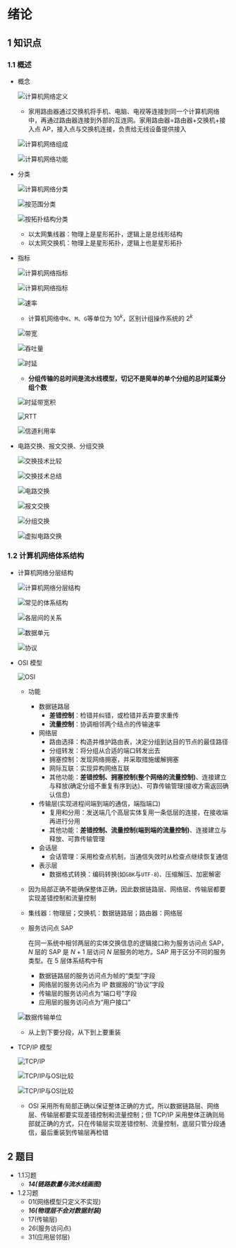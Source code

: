 # 绪论

## 1 知识点

### 1.1 概述

* 概念

  ![计算机网络定义](../../resource/image/network/chapter0/network_definition.png "计算机网络定义")

  * 家用路由器通过交换机将手机、电脑、电视等连接到同一个计算机网络中，再通过路由器连接到外部的互连网。家用路由器=路由器+交换机+接入点 $\text{AP}$，接入点与交换机连接，负责给无线设备提供接入

  ![计算机网络组成](../../resource/image/network/chapter0/network_component.png "计算机网络组成")

  ![计算机网络功能](../../resource/image/network/chapter0/network_function.png "计算机网络功能")

* 分类

  ![计算机网络分类](../../resource/image/network/chapter0/network_classification.png "计算机网络分类")

  ![按范围分类](../../resource/image/network/chapter0/network_classification_sphere.png "按范围分类")

  ![按拓扑结构分类](../../resource/image/network/chapter0/network_classification_topology.png "按拓扑结构分类")

  * 以太网集线器：物理上是星形拓扑，逻辑上是总线形结构
  * 以太网交换机：物理上是星形拓扑，逻辑上也是星形拓扑

* 指标

  ![计算机网络指标](../../resource/image/network/chapter0/network_index_0.png "计算机网络指标")

  ![计算机网络指标](../../resource/image/network/chapter0/network_index_1.png "计算机网络指标")

  ![速率](../../resource/image/network/chapter0/network_index_speed.png "速率")

  * 计算机网络中`K`、`M`、`G`等单位为 $10^k$，区别计组操作系统的 $2^k$

  ![带宽](../../resource/image/network/chapter0/network_index_bandwidth.png "带宽")

  ![吞吐量](../../resource/image/network/chapter0/network_index_throughout.png "吞吐量")

  ![时延](../../resource/image/network/chapter0/network_index_delay.png "时延")

  * **分组传输的总时间是流水线模型，切记不是简单的单个分组的总时延乘分组个数**

  ![时延带宽积](../../resource/image/network/chapter0/network_index_delay_wandwidth_product.png "时延带宽积")

  ![RTT](../../resource/image/network/chapter0/network_index_RTT.png "RTT")

  ![信道利用率](../../resource/image/network/chapter0/network_index_usage.png "信道利用率")

* 电路交换、报文交换、分组交换

  ![交换技术比较](../../resource/image/network/chapter0/exchange_compare.png "交换技术比较")

  ![交换技术总结](../../resource/image/network/chapter0/exchange_summary.png "交换技术总结")

  ![电路交换](../../resource/image/network/chapter0/exchange_circuit.png "电路交换")

  ![报文交换](../../resource/image/network/chapter0/exchange_message.png "报文交换")

  ![分组交换](../../resource/image/network/chapter0/exchange_group.png "分组交换")

  ![虚拟电路交换](../../resource/image/network/chapter0/exchange_virtual_circuit.png "虚拟电路交换")

### 1.2 计算机网络体系结构

* 计算机网络分层结构

  ![计算机网络分层结构](../../resource/image/network/chapter0/network_architecture.png "计算机网络分层结构")

  ![常见的体系结构](../../resource/image/network/chapter0/network_architecture_common.png "常见的体系结构")

  ![各层间的关系](../../resource/image/network/chapter0/network_architecture_layers_relationship.png "各层间的关系")

  ![数据单元](../../resource/image/network/chapter0/network_architecture_PDU_PCI_SDU.png "数据单元")

  ![协议](../../resource/image/network/chapter0/network_architecture_protocol.png "协议")

* $\text{OSI}$ 模型

  ![OSI](../../resource/image/network/chapter0/OSI.png "OSI")

  * 功能
    * 数据链路层
      * **差错控制**：检错并纠错，或检错并丢弃要求重传
      * **流量控制**：协调相邻两个结点的传输速率
    * 网络层
      * 路由选择：构造并维护路由表，决定分组到达目的节点的最佳路径
      * 分组转发：将分组从合适的端口转发出去
      * 拥塞控制：发现网络拥塞，并采取措施缓解拥塞
      * 网际互联：实现异构网络互联
      * 其他功能：**差错控制、拥塞控制(整个网络的流量控制)**、连接建立与释放(确定分组不重复有序到达)、可靠传输管理(接收方需返回确认信息)
    * 传输层(实现进程间端到端的通信，端指端口)
      * 复用和分用：发送端几个高层实体复用一条低层的连接，在接收端再进行分用
      * 其他功能：**差错控制、流量控制(端到端的流量控制)**、连接建立与释放、可靠传输管理
    * 会话层
      * 会话管理：采用检查点机制，当通信失效时从检查点继续恢复通信
    * 表示层
      * 数据格式转换：编码转换(如`GBK`与`UTF-8`)、压缩解压、加密解密
  * 因为局部正确不能确保整体正确，因此数据链路层、网络层、传输层都要实现差错控制和流量控制
  * 集线器：物理层；交换机：数据链路层；路由器：网络层
  * 服务访问点 $\text{SAP}$

    在同一系统中相邻两层的实体交换信息的逻辑接口称为服务访问点 $\text{SAP}$，$N$ 层的 $\text{SAP}$ 是 $N+1$ 层访问 $N$ 层服务的地方。$\text{SAP}$ 用于区分不同的服务类型。在 $5$ 层体系结构中有
    * 数据链路层的服务访问点为帧的“类型”字段
    * 网络层的服务访问点为 $\text{IP}$ 数据报的“协议”字段
    * 传输层的服务访问点为“端口号”字段
    * 应用层的服务访问点为“用户接口”

  ![数据传输单位](../../resource/image/network/chapter0/OSI_unit.png "数据传输单位")

  * 从上到下要分段，从下到上要重装

* $\text{TCP/IP}$ 模型

  ![TCP/IP](../../resource/image/network/chapter0/TCP_IP.png "TCP/IP")

  ![TCP/IP与OSI比较](../../resource/image/network/chapter0/TCP_IP_OSI_compare_0.png "TCP/IP与OSI比较")

  ![TCP/IP与OSI比较](../../resource/image/network/chapter0/TCP_IP_OSI_compare_1.png "TCP/IP与OSI比较")

  * $\text{OSI}$ 采用所有局部正确以保证整体正确的方式，所以数据链路层、网络层、传输层都要实现差错控制和流量控制；但 $\text{TCP/IP}$ 采用整体正确则局部就正确的方式，只在传输层实现差错控制、流量控制，底层只管分段通信，最后重装到传输层再检错

## 2 题目

* 1.1习题
  * ***14(链路数量与流水线画图)***
* 1.2习题
  * 01(网络模型只定义不实现)
  * ***16(物理层不会对数据封装)***
  * 17(传输层)
  * 26(服务访问点)
  * 31(应用层邻层)
